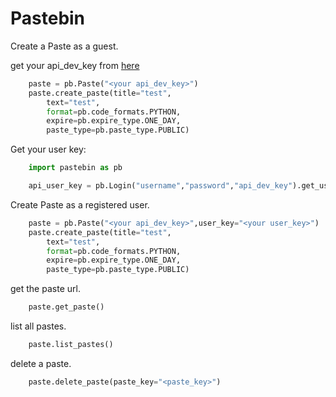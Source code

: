 # Pastebin

Create a Paste as a guest.

get your api_dev_key from [here](https://pastebin.com/doc_api#1)

````python
    paste = pb.Paste("<your api_dev_key>")
    paste.create_paste(title="test",
        text="test",
        format=pb.code_formats.PYTHON,
        expire=pb.expire_type.ONE_DAY,
        paste_type=pb.paste_type.PUBLIC)
````
Get your user key:

````python
    import pastebin as pb

    api_user_key = pb.Login("username","password","api_dev_key").get_user_key()
````

Create Paste as a registered user.

````python
    paste = pb.Paste("<your api_dev_key>",user_key="<your user_key>")
    paste.create_paste(title="test",
        text="test",
        format=pb.code_formats.PYTHON,
        expire=pb.expire_type.ONE_DAY,
        paste_type=pb.paste_type.PUBLIC)
````

get the paste url.

````python
    paste.get_paste()
````

list all pastes.

````python
    paste.list_pastes()
````

delete a paste.

````python
    paste.delete_paste(paste_key="<paste_key>")
````